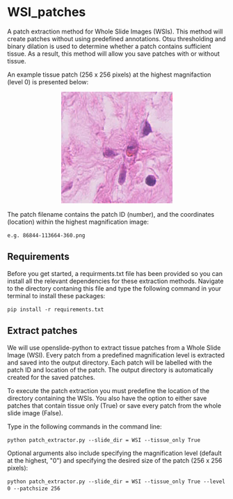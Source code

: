 # WSI_patches
A patch extraction method for Whole Slide Images (WSIs). This method will create patches without using predefined annotations. Otsu thresholding and binary dilation is used to determine whether a patch contains sufficient tissue. As a result, this method will allow you save patches with or without tissue. 

An example tissue patch (256 x 256 pixels) at the highest magnifaction (level 0) is presented below: 

<p align="center">
  <img src= "images/86844-113664-34560.png">
</p>
The patch filename contains the patch ID (number), and the coordinates (location) within the highest magnification image:

~~~
e.g. 86844-113664-360.png
~~~

## Requirements
Before you get started, a requirments.txt file has been provided so you can install all the relevant dependencies for these extraction methods. Navigate to the directory contaning this file and type the following command in your terminal to install these packages:
~~~
pip install -r requirements.txt
~~~

## Extract patches

We will use openslide-python to extract tissue patches from a Whole Slide Image (WSI). Every patch from a predefined magnification level is extracted and saved into the output directory. Each patch will be labelled with the patch ID and location of the patch. The output directory is automatically created for the saved patches.

To execute the patch extraction you must predefine the location of the directory containing the WSIs. You also have the option to either save patches that contain tissue only (True) or save every patch from the whole slide image (False). 

Type in the following commands in the command line:
~~~
python patch_extractor.py --slide_dir = WSI --tissue_only True
~~~

Optional arguments also include specifying the magnification level (default at the highest, "0") and specifying the desired size of the patch (256 x 256 pixels):
~~~
python patch_extractor.py --slide_dir = WSI --tissue_only True --level 0 --patchsize 256
~~~

